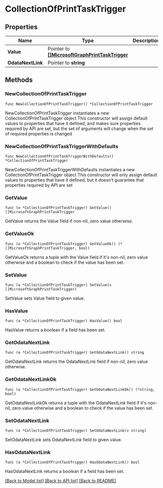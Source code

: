 # CollectionOfPrintTaskTrigger

## Properties

Name | Type | Description | Notes
------------ | ------------- | ------------- | -------------
**Value** | Pointer to [**[]MicrosoftGraphPrintTaskTrigger**](MicrosoftGraphPrintTaskTrigger.md) |  | [optional] 
**OdataNextLink** | Pointer to **string** |  | [optional] 

## Methods

### NewCollectionOfPrintTaskTrigger

`func NewCollectionOfPrintTaskTrigger() *CollectionOfPrintTaskTrigger`

NewCollectionOfPrintTaskTrigger instantiates a new CollectionOfPrintTaskTrigger object
This constructor will assign default values to properties that have it defined,
and makes sure properties required by API are set, but the set of arguments
will change when the set of required properties is changed

### NewCollectionOfPrintTaskTriggerWithDefaults

`func NewCollectionOfPrintTaskTriggerWithDefaults() *CollectionOfPrintTaskTrigger`

NewCollectionOfPrintTaskTriggerWithDefaults instantiates a new CollectionOfPrintTaskTrigger object
This constructor will only assign default values to properties that have it defined,
but it doesn't guarantee that properties required by API are set

### GetValue

`func (o *CollectionOfPrintTaskTrigger) GetValue() []MicrosoftGraphPrintTaskTrigger`

GetValue returns the Value field if non-nil, zero value otherwise.

### GetValueOk

`func (o *CollectionOfPrintTaskTrigger) GetValueOk() (*[]MicrosoftGraphPrintTaskTrigger, bool)`

GetValueOk returns a tuple with the Value field if it's non-nil, zero value otherwise
and a boolean to check if the value has been set.

### SetValue

`func (o *CollectionOfPrintTaskTrigger) SetValue(v []MicrosoftGraphPrintTaskTrigger)`

SetValue sets Value field to given value.

### HasValue

`func (o *CollectionOfPrintTaskTrigger) HasValue() bool`

HasValue returns a boolean if a field has been set.

### GetOdataNextLink

`func (o *CollectionOfPrintTaskTrigger) GetOdataNextLink() string`

GetOdataNextLink returns the OdataNextLink field if non-nil, zero value otherwise.

### GetOdataNextLinkOk

`func (o *CollectionOfPrintTaskTrigger) GetOdataNextLinkOk() (*string, bool)`

GetOdataNextLinkOk returns a tuple with the OdataNextLink field if it's non-nil, zero value otherwise
and a boolean to check if the value has been set.

### SetOdataNextLink

`func (o *CollectionOfPrintTaskTrigger) SetOdataNextLink(v string)`

SetOdataNextLink sets OdataNextLink field to given value.

### HasOdataNextLink

`func (o *CollectionOfPrintTaskTrigger) HasOdataNextLink() bool`

HasOdataNextLink returns a boolean if a field has been set.


[[Back to Model list]](../README.md#documentation-for-models) [[Back to API list]](../README.md#documentation-for-api-endpoints) [[Back to README]](../README.md)



